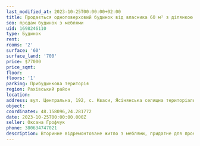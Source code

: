 ```yaml
---
last_modified_at: 2023-10-25T00:00:00+02:00
title: Продається одноповерховий будинок від власника 60 м² з ділянкою на Центральній в с. Кваси
seo: продам будинок з меблями
uid: 1698246110
type: Будинок
rent:
rooms: '2'
surface: '60'
surface_land: '700'
price: $77000
price_sqmt:
floor:
floors: '1'
parking: Прибудинкова територія
region: Рахівський район
location:
address: вул. Центральна, 192, с. Кваси, Ясінянська селищна територіальна громада
object:
coordinates: 48.158096,24.281772
date: 2023-10-25T00:00:00.000Z
seller: Оксана Грофчук
phone: 380634747021
description: Вторинне відремонтоване житло з меблями, придатне для проживання
---
```

